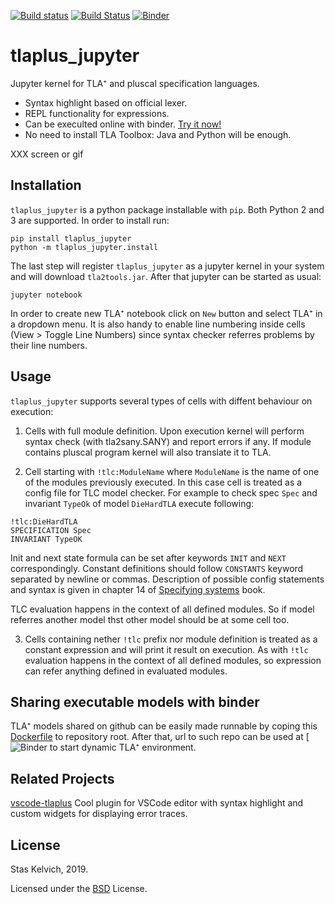 [![Build status](https://ci.appveyor.com/api/projects/status/myh95n5j0j0pr04j/branch/master?svg=true)](https://ci.appveyor.com/project/kelvich/tlaplus-jupyter/branch/master)
[![Build Status](https://travis-ci.org/kelvich/tlaplus_jupyter.svg?branch=master)](https://travis-ci.org/kelvich/tlaplus_jupyter)
[![Binder](https://mybinder.org/badge_logo.svg)](https://mybinder.org/v2/gh/kelvich/tlaplus_jupyter/master)

# tlaplus_jupyter

Jupyter kernel for TLA⁺ and pluscal specification languages.
* Syntax highlight based on official lexer.
* REPL functionality for expressions.
* Can be execulted online with binder. [Try it now!](https://mybinder.org/v2/gh/kelvich/tlaplus_jupyter/master)
* No need to install TLA Toolbox: Java and Python will be enough.

XXX screen or gif

## Installation

`tlaplus_jupyter` is a python package installable with `pip`. Both Python 2 and 3 are supported. In order to install run:

```
pip install tlaplus_jupyter
python -m tlaplus_jupyter.install
```

The last step will register `tlaplus_jupyter` as a jupyter kernel in your system and will download `tla2tools.jar`. After that jupyter can be started as usual:

```
jupyter notebook
```

In order to create new TLA⁺ notebook click on `New` button and select TLA⁺ in a dropdown menu. It is also handy to enable line numbering inside cells (View > Toggle Line Numbers) since syntax checker referres problems by their line numbers.

## Usage

`tlaplus_jupyter` supports several types of cells with diffent behaviour on execution:

1. Cells with full module definition. Upon execution kernel will perform syntax check (with tla2sany.SANY) and report errors if any. If module contains pluscal program kernel will also translate it to TLA.

2. Cell starting with `!tlc:ModuleName` where `ModuleName` is the name of one of the modules previously executed. In this case cell is treated as a config file for TLC model checker. For example to check spec `Spec` and invariant `TypeOk` of model `DieHardTLA` execute following:
```
!tlc:DieHardTLA
SPECIFICATION Spec
INVARIANT TypeOK
```
Init and next state formula can be set after keywords `INIT` and `NEXT` correspondingly. Constant definitions should follow `CONSTANTS` keyword separated by newline or commas. Description of possible config statements and syntax is given in chapter 14 of [Specifying systems](https://www.microsoft.com/en-us/research/publication/specifying-systems-the-tla-language-and-tools-for-hardware-and-software-engineers/) book.

TLC evaluation happens in the context of all defined modules. So if model referres another model thst other model should be at some cell too.

3. Cells containing nether `!tlc` prefix nor module definition is treated as a constant expression and will print it result on execution. As with `!tlc` evaluation happens in the context of all defined modules, so expression can refer anything defined in evaluated modules.

## Sharing executable models with binder

TLA⁺ models shared on github can be easily made runnable by coping this [Dockerfile](Dockerfile) to repository root. After that, url to such repo can be used at [![Binder](https://mybinder.org) to start dynamic TLA⁺ environment.

## Related Projects

[vscode-tlaplus](https://github.com/alygin/vscode-tlaplus) Cool plugin for VSCode editor with syntax highlight and custom widgets for displaying error traces.

## License

Stas Kelvich, 2019.

Licensed under the [BSD](LICENSE) License.



